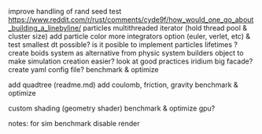 improve handling of rand seed
test https://www.reddit.com/r/rust/comments/cyde9f/how_would_one_go_about_building_a_linebyline/
particles multithreaded iterator (hold thread pool & cluster size)
add particle color
more integrators option (euler, verlet, etc) & test smallest dt possible?
is it posible to implement particles lifetimes ?
create boids system as alternative from physic system
builders object to make simulation creation easier? look at good practices
iridium big facade?
create yaml config file?
benchmark & optimize

add quadtree (readme.md)
add coulomb, friction, gravity
benchmark & optimize

custom shading (geometry shader)
benchmark & optimize gpu?

notes:
for sim benchmark disable render
